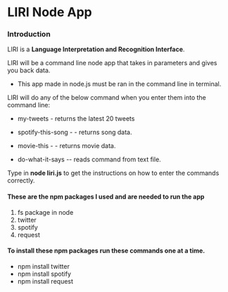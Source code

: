 
# LIRI Node App

### Introduction

LIRI is a **Language Interpretation and Recognition Interface**.

LIRI will be a command line node app that takes in parameters and gives you back data.
* This app made in node.js must be ran in the command line in terminal.


LIRI will do any of the below command when you enter them into the command line:

   * my-tweets - returns the latest 20 tweets

   * spotify-this-song - <song name> - returns song data.

   * movie-this - <movie name> - returns movie data.

   * do-what-it-says -- reads command from text file.

Type in **node liri.js** to get the instructions on how to enter the commands correctly. 


#### These are the npm packages I used and are needed to run the app

1. fs package in node
1. twitter
1. spotify
1. request


#### To install these npm packages run these commands one at a time.

- npm install twitter
- npm install spotify
- npm install request
